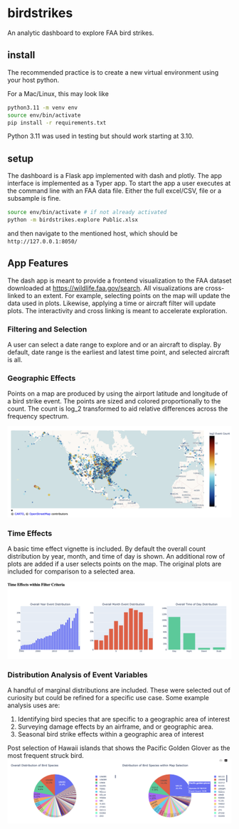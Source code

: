 # birdstrikes
An analytic dashboard to explore FAA bird strikes.

## install

The recommended practice is to create a new virtual environment using your host python. 

For a Mac/Linux, this may look like

```bash
python3.11 -m venv env
source env/bin/activate
pip install -r requirements.txt
```

Python 3.11 was used in testing but should work starting at 3.10. 

## setup

The dashboard is a Flask app implemented with dash and plotly. The app interface is implemented as a Typer app. To start the app a user executes at the command line with an FAA data file. Either the full excel/CSV, file or a subsample is fine.  

```bash
source env/bin/activate # if not already activated
python -m birdstrikes.explore Public.xlsx
```

and then navigate to the mentioned host, which should be `http://127.0.0.1:8050/`

## App Features

The dash app is meant to provide a frontend visualization to the FAA dataset downloaded at https://wildlife.faa.gov/search. All visualizations are cross-linked to an extent. For example, selecting points on the map will update the data used in plots. Likewise, applying a time or aircraft filter will update plots. The interactivity and cross linking is meant to accelerate exploration.  

### Filtering and Selection

A user can select a date range to explore and or an aircraft to display. By default, date range is the earliest and latest time point, and selected aircraft is all. 


### Geographic Effects

Points on a map are produced by using the airport latitude and longitude of a bird strike event. The points are sized and colored proportionally to the count. The count is log_2 transformed to aid relative differences across the frequency spectrum. 

![alt text](image-2.png)

### Time Effects

A basic time effect vignette is included. By default the overall count distribution by year, month, and time of day is shown. An additional row of plots are added if a user selects points on the map. The original plots are included for comparison to a selected area. 

![alt text](image-1.png)

### Distribution Analysis of Event Variables

A handful of marginal distributions are included. These were selected out of curiosity but could be refined for a specific use case. Some example analysis uses are: 
1. Identifying bird species that are specific to a geographic area of interest
2. Surveying damage effects by an airframe, and or geographic area. 
3. Seasonal bird strike effects within a geographic area of interest

Post selection of Hawaii islands that shows the Pacific Golden Glover as the most frequent struck bird. 
![alt text](image-3.png)
